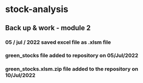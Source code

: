# stock-analysis
## Back up &amp; work - module 2
### 05 / jul / 2022 saved excel file as .xlsm file 
### green_stocks file added to repository on 05/Jul/2022
### green_stocks.xlsm.zip file added to the repository on 10/Jul/2022

